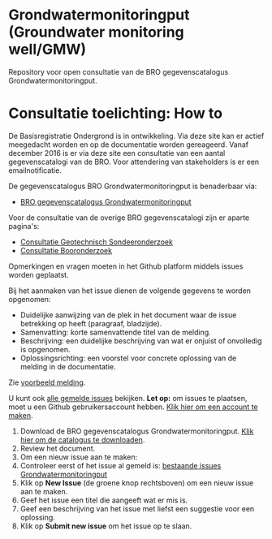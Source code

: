 # Grondwatermonitoringput (Groundwater monitoring well/GMW)
Repository voor open consultatie van de BRO gegevenscatalogus Grondwatermonitoringput.

# Consultatie toelichting: How to

De Basisregistratie Ondergrond is in ontwikkeling. Via deze site kan er actief meegedacht worden en op de documentatie worden gereageerd. Vanaf december 2016 is er via deze site  een consultatie van een aantal gegevenscatalogi van de BRO. Voor attendering van stakeholders is er een emailnotificatie.

De gegevenscatalogus BRO Grondwatermonitoringput is benaderbaar via: 
- [BRO gegevenscatalogus Grondwatermonitoringput][3]

Voor de consultatie van de overige BRO gegevenscatalogi zijn er aparte pagina's:
- [Consultatie Geotechnisch Sondeeronderzoek][1]
- [Consultatie Booronderzoek][6]

Opmerkingen en vragen moeten in het Github platform middels issues worden geplaatst. 

Bij het aanmaken van het issue dienen de volgende gegevens te worden opgenomen:

- Duidelijke aanwijzing van de plek in het document waar de issue betrekking op heeft (paragraaf, bladzijde).
- Samenvatting: korte samenvattende titel van de melding.
- Beschrijving: een duidelijke beschrijving van wat er onjuist of onvolledig is opgenomen.
- Oplossingsrichting: een voorstel voor concrete oplossing van de melding in de documentatie.

Zie [voorbeeld melding][5].

U kunt ook [alle gemelde issues][4] bekijken.
**Let op:** om issues te plaatsen, moet u een Github gebruikersaccount hebben. [Klik hier om een account te maken][2]. 

1. Download de BRO gegevenscatalogus Grondwatermonitoringput. [Klik hier om de catalogus te downloaden][3]. 
2. Review het document.
3. Om een nieuw issue aan te maken: 
  1. Controleer eerst of het issue al gemeld is: [bestaande issues Grondwatermonitoringput][4]
  1. Klik op **New Issue** (de groene knop rechtsboven) om een nieuw issue aan te maken.
  1. Geef het issue een titel die aangeeft wat er mis is.
  1. Geef een beschrijving van het issue met liefst een suggestie voor een oplossing.
  1. Klik op **Submit new issue** om het issue op te slaan. 
  
[1]: https://github.com/BROprogramma/geotechnischsondeeronderzoek
[2]: https://github.com/join
[3]: https://www.broinfo.nl/sites/www.broinfo.nl/files/BROinfo_20161018%20Catalogus%20Grondwatermonitoringput%20v07.pdf
[4]: https://github.com/BROprogramma/grondwatermonitoringput/issues
[5]: https://github.com/BROprogramma/grondwatermonitoringput/issues/1
[6]: https://github.com/BROprogramma/booronderzoek
